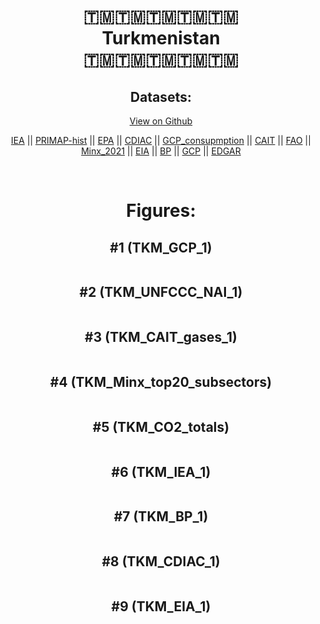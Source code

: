 
<center>
<h1 align="center">
🇹🇲🇹🇲🇹🇲🇹🇲🇹🇲
<br>
Turkmenistan
<br>
🇹🇲🇹🇲🇹🇲🇹🇲🇹🇲
</h1>
<h2>Datasets:</h2>
<p><a href="https://github.com/dquintani/GreenhouseData/tree/master/country_data/TKM_Turkmenistan/data">View on Github</a>
<br></p><p><a href="data/TKM_IEA.csv">IEA</a> || <a href="data/TKM_PRIMAP-hist.csv">PRIMAP-hist</a> || <a href="data/TKM_EPA.csv">EPA</a> || <a href="data/TKM_CDIAC.csv">CDIAC</a> || <a href="data/TKM_GCP_consupmption.csv">GCP_consupmption</a> || <a href="data/TKM_CAIT.csv">CAIT</a> || <a href="data/TKM_FAO.csv">FAO</a> || <a href="data/TKM_Minx_2021.csv">Minx_2021</a> || <a href="data/TKM_EIA.csv">EIA</a> || <a href="data/TKM_BP.csv">BP</a> || <a href="data/TKM_GCP.csv">GCP</a> || <a href="data/TKM_EDGAR.csv">EDGAR</a></p><p><br></p>
<h1>Figures:</h1><h2>#1 (TKM_GCP_1)</h2>
<p><img alt="" src="figures/TKM_GCP_1.png" /></p><h2>#2 (TKM_UNFCCC_NAI_1)</h2>
<p><img alt="" src="figures/TKM_UNFCCC_NAI_1.png" /></p><h2>#3 (TKM_CAIT_gases_1)</h2>
<p><img alt="" src="figures/TKM_CAIT_gases_1.png" /></p><h2>#4 (TKM_Minx_top20_subsectors)</h2>
<p><img alt="" src="figures/TKM_Minx_top20_subsectors.png" /></p><h2>#5 (TKM_CO2_totals)</h2>
<p><img alt="" src="figures/TKM_CO2_totals.png" /></p><h2>#6 (TKM_IEA_1)</h2>
<p><img alt="" src="figures/TKM_IEA_1.png" /></p><h2>#7 (TKM_BP_1)</h2>
<p><img alt="" src="figures/TKM_BP_1.png" /></p><h2>#8 (TKM_CDIAC_1)</h2>
<p><img alt="" src="figures/TKM_CDIAC_1.png" /></p><h2>#9 (TKM_EIA_1)</h2>
<p><img alt="" src="figures/TKM_EIA_1.png" /></p>
